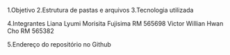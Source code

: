1.Objetivo 
2.Estrutura de pastas e arquivos
3.Tecnologia utilizada

4.Integrantes
  Liana Lyumi Morisita Fujisima RM 565698
  Victor Willian Hwan Cho RM 565382
  
5.Endereço do repositório no Github
